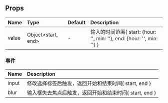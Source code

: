## Props

| Name  |    Type  | Default  | Description |
| :-----| :--------| :------- | :--- |
| value |   Object<start, end> |     -    | 输入的时间范围{ start: {hour: '', min: ''}, end: {hour: '', min: ''} } |

### 事件

| Name  | Description |
| :-----| :--- |
| input | 修改选择标签后触发，返回开始和结束时间{ start, end } |
| blur  | 输入框失去焦点后触发，返回开始和结束时间{ start, end } |


